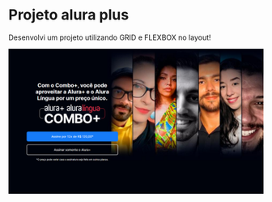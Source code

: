 <h1>Projeto alura plus</h1>
<p>Desenvolvi um projeto utilizando GRID e FLEXBOX no layout!</p>
<img src="assets/projeto-capa.png" alt="icone tv">
